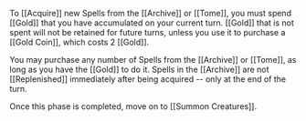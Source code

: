 To [[Acquire]] new Spells from the [[Archive]] or [[Tome]], you must spend [[Gold]] that you have accumulated on your current turn. [[Gold]] that is not spent will not be retained for future turns, unless you use it to purchase a [[Gold Coin]], which costs 2 [[Gold]].

You may purchase any number of Spells from the [[Archive]] or [[Tome]], as long as you have the [[Gold]] to do it. Spells in the [[Archive]] are not [[Replenished]] immediately after being acquired -- only at the end of the turn.

Once this phase is completed, move on to [[Summon Creatures]].